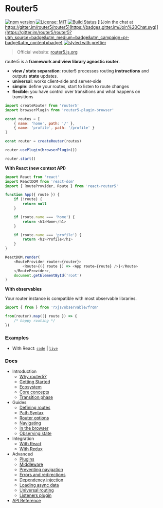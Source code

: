 # Router5

[![npm version](https://badge.fury.io/js/router5.svg)](http://badge.fury.io/js/router5)
[![License: MIT](https://img.shields.io/badge/License-MIT-yellow.svg)](https://opensource.org/licenses/MIT)
[![Build Status](https://travis-ci.org/router5/router5.svg)](https://travis-ci.org/router5/router5) [![Join the chat at https://gitter.im/router5/router5](https://badges.gitter.im/Join%20Chat.svg)](https://gitter.im/router5/router5?utm_source=badge&utm_medium=badge&utm_campaign=pr-badge&utm_content=badge) [![styled with prettier](https://img.shields.io/badge/styled_with-prettier-ff69b4.svg)](https://github.com/prettier/prettier)

> Official website: [router5.js.org](https://router5.js.org)

router5 is a **framework and view library agnostic router**.

-   **view / state separation**: router5 processes routing **instructions** and outputs **state** updates.
-   **universal**: works client-side and server-side
-   **simple**: define your routes, start to listen to route changes
-   **flexible**: you have control over transitions and what happens on transitions

```javascript
import createRouter from 'router5'
import browserPlugin from 'router5-plugin-browser'

const routes = [
    { name: 'home', path: '/' },
    { name: 'profile', path: '/profile' }
]

const router = createRouter(routes)

router.usePlugin(browserPlugin())

router.start()
```

**With React \(new context API\)**

```javascript
import React from 'react'
import ReactDOM from 'react-dom'
import { RouteProvider, Route } from 'react-router5'

function App({ route }) {
    if (!route) {
        return null
    }

    if (route.name === 'home') {
        return <h1>Home</h1>
    }

    if (route.name === 'profile') {
        return <h1>Profile</h1>
    }
}

ReactDOM.render(
    <RouteProvider router={router}>
        <Route>{({ route }) => <App route={route} />}</Route>
    </RouteProvider>,
    document.getElementById('root')
)
```

**With observables**

Your router instance is compatible with most observable libraries.

```javascript
import { from } from 'rxjs/observable/from'

from(router).map(({ route }) => {
    /* happy routing */
})
```

### Examples

-   With React: [`code`](./examples/react) | [`live`](https://stackblitz.com/github/router5/router5/tree/master/examples/react)

### Docs

-   Introduction
    -   [Why router5?](https://router5.js.org/introduction/why-router5)
    -   [Getting Started](https://router5.js.org/introduction/getting-started)
    -   [Ecosystem](https://router5.js.org/introduction/ecosystem)
    -   [Core concepts](https://router5.js.org/introduction/core-concepts)
    -   [Transition phase](https://router5.js.org/introduction/transition-phase)
-   Guides
    -   [Defining routes](https://router5.js.org/guides/defining-routes)
    -   [Path Syntax](https://router5.js.org/guides/path-syntax)
    -   [Router options](https://router5.js.org/guides/router-options)
    -   [Navigating](https://router5.js.org/guides/navigating)
    -   [In the browser](https://router5.js.org/guides/in-the-browser)
    -   [Observing state](https://router5.js.org/guides/observing-state)
-   Integration
    -   [With React](https://router5.js.org/integration/with-react)
    -   [With Redux](https://router5.js.org/integration/with-redux)
-   Advanced
    -   [Plugins](https://router5.js.org/advanced/plugins)
    -   [Middleware](https://router5.js.org/advanced/middleware)
    -   [Preventing navigation](https://router5.js.org/advanced/preventing-navigation)
    -   [Errors and redirections](https://router5.js.org/advanced/errors-and-redirections)
    -   [Dependency injection](https://router5.js.org/advanced/dependency-injection)
    -   [Loading async data](https://router5.js.org/advanced/loading-async-data)
    -   [Universal routing](https://router5.js.org/advanced/universal-routing)
    -   [Listeners plugin](https://router5.js.org/advanced/listeners-plugin)
-   [API Reference](https://router5.js.org/api-reference)
